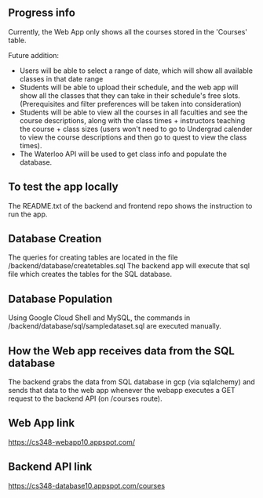 ## Progress info
Currently, the Web App only shows all the courses stored in the 'Courses' table.

Future addition:
- Users will be able to select a range of date, which will show all available classes in that date range
- Students will be able to upload their schedule, and the web app will show all the classes that they can take in their schedule's free slots. (Prerequisites and filter preferences will be taken into consideration)
- Students will be able to view all the courses in all faculties and see the course descriptions, along with the class times + instructors teaching the course + class sizes (users won't need to go to Undergrad calender to view the course descriptions and then go to quest to view the class times).
- The Waterloo API will be used to get class info and populate the database.

## To test the app locally
The README.txt of the backend and frontend repo shows the instruction to run the app.

## Database Creation
The queries for creating tables are located in the file /backend/database/createtables.sql
The backend app will execute that sql file which creates the tables for the SQL database.

## Database Population
Using Google Cloud Shell and MySQL, the commands in /backend/database/sql/sampledataset.sql are executed manually.

## How the Web app receives data from the SQL database
The backend grabs the data from SQL database in gcp (via sqlalchemy) and sends that data to the web app whenever the webapp executes a GET request to the backend API (on /courses route).

## Web App link
https://cs348-webapp10.appspot.com/

## Backend API link
https://cs348-database10.appspot.com/courses
